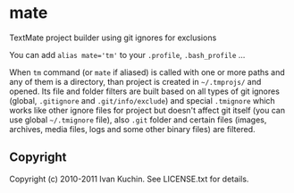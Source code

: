 # mate

TextMate project builder using git ignores for exclusions

You can add `alias mate='tm'` to your `.profile`, `.bash_profile` …

When `tm` command (or `mate` if aliased) is called with one or more paths and any of them is a directory, than project is created in `~/.tmprojs/` and opened. Its file and folder filters are built based on all types of git ignores (global, `.gitignore` and `.git/info/exclude`) and special `.tmignore` which works like other ignore files for project but doesn't affect git itself (you can use global `~/.tmignore` file), also `.git` folder and certain files (images, archives, media files, logs and some other binary files) are filtered.

## Copyright

Copyright (c) 2010-2011 Ivan Kuchin. See LICENSE.txt for details.
